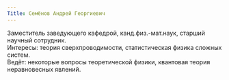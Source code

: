 ```yaml
---
Title: Семёнов Андрей Георгиевич
---
```


Заместитель заведующего кафедрой, канд.физ.-мат.наук, старший научный сотрудник.  
Интересы: теория сверхпроводимости, статистическая физика сложных систем.  
Ведёт: некоторые вопросы теоретической физики, квантовая теория неравновесных явлений.
